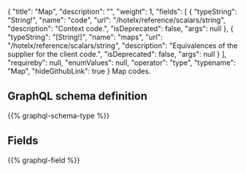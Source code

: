 {
  "title": "Map",
  "description": "",
  "weight": 1,
  "fields": [
    {
      "typeString": "String!",
      "name": "code",
      "url": "/hotelx/reference/scalars/string",
      "description": "Context code.",
      "isDeprecated": false,
      "args": null
    },
    {
      "typeString": "[String!]",
      "name": "maps",
      "url": "/hotelx/reference/scalars/string",
      "description": "Equivalences of the supplier for the client code.",
      "isDeprecated": false,
      "args": null
    }
  ],
  "requireby": null,
  "enumValues": null,
  "operator": "type",
  "typename": "Map",
  "hideGithubLink": true
}
Map codes.
## GraphQL schema definition

{{% graphql-schema-type %}}

## Fields

{{% graphql-field %}}
